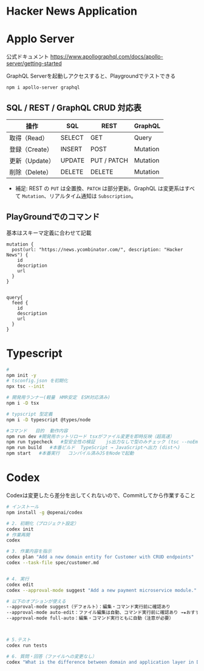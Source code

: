 # Hacker News Application

# Applo Server
公式ドキュメント
https://www.apollographql.com/docs/apollo-server/getting-started

GraphQL Serverを起動しアクセスすると、Playgroundでテストできる

~~~_
npm i apollo-server graphql
~~~

## SQL / REST / GraphQL CRUD 対応表

| 操作 | SQL | REST | GraphQL |
|---|---|---|---|
| 取得（Read） | SELECT | GET | Query |
| 登録（Create） | INSERT | POST | Mutation |
| 更新（Update） | UPDATE | PUT / PATCH | Mutation |
| 削除（Delete） | DELETE | DELETE | Mutation |

- 補足: REST の `PUT` は全置換、`PATCH` は部分更新。GraphQL は変更系はすべて `Mutation`、リアルタイム通知は `Subscription`。

## PlayGroundでのコマンド
基本はスキーマ定義に合わせて記載
~~~gql
mutation {
  post(url: "https://news.ycombinator.com/", description: "Hacker News") {
    id
    description
    url
  }
}


query{
  feed {
    id
    description
    url
  }
}
~~~

# Typescript
~~~bash
# 
npm init -y
# tsconfig.json を初期化
npx tsc --init

# 開発用ランナー(軽量　HMR安定　ESM対応済み)
npm i -D tsx

# typscript 型定義
npm i -D typescript @types/node

#コマンド	目的	動作内容
npm run dev	#開発用ホットリロード	tsxがファイル変更を即時反映（超高速）​
npm run typecheck	#型安全性の検証	js出力なしで型のみチェック (tsc --noEmit)
npm run build	#本番ビルド	TypeScript → JavaScriptへ出力 (distへ)
npm start	#本番実行	コンパイル済みJSをNodeで起動
~~~



# Codex
Codexは変更したら差分を出してくれないので、Commitしてから作業すること
~~~bash
# インストール
npm install -g @openai/codex

# 2. 初期化（プロジェクト設定）
codex init
# 作業再開
codex

# 3. 作業内容を指示
codex plan "Add a new domain entity for Customer with CRUD endpoints"
codex --task-file spec/customer.md


# 4. 実行
codex edit
codex --approval-mode suggest "Add a new payment microservice module."

# 以下のオプションが使える
--approval-mode suggest（デフォルト）：編集・コマンド実行前に確認あり
--approval-mode auto-edit：ファイル編集は自動、コマンド実行前に確認あり →★おすすめ
--approval-mode full-auto：編集・コマンド実行ともに自動（注意が必要）



# 5.テスト
codex run tests

# 6. 質問・回答（ファイルへの変更なし）
codex "What is the difference between domain and application layer in DDD?"
~~~


